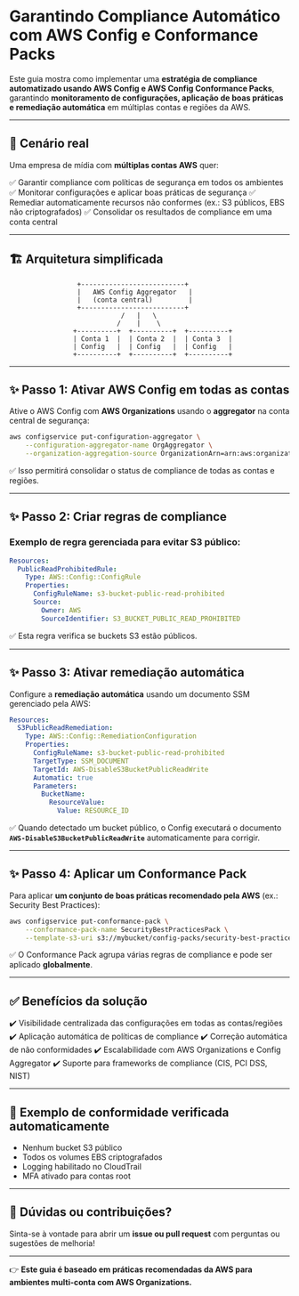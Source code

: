 # **Garantindo Compliance Automático com AWS Config e Conformance Packs**

Este guia mostra como implementar uma **estratégia de compliance automatizado usando AWS Config e AWS Config Conformance Packs**, garantindo **monitoramento de configurações, aplicação de boas práticas e remediação automática** em múltiplas contas e regiões da AWS.

---

## 🎯 **Cenário real**

Uma empresa de mídia com **múltiplas contas AWS** quer:

✅ Garantir compliance com políticas de segurança em todos os ambientes
✅ Monitorar configurações e aplicar boas práticas de segurança
✅ Remediar automaticamente recursos não conformes (ex.: S3 públicos, EBS não criptografados)
✅ Consolidar os resultados de compliance em uma conta central

---

## 🏗️ **Arquitetura simplificada**

```plaintext
                 +--------------------------+
                 |   AWS Config Aggregator   |
                 |   (conta central)         |
                 +--------------------------+
                            /   |   \
                           /    |    \
                +----------+  +----------+  +----------+
                | Conta 1  |  | Conta 2  |  | Conta 3  |
                | Config   |  | Config   |  | Config   |
                +----------+  +----------+  +----------+
```

---

## ✨ **Passo 1: Ativar AWS Config em todas as contas**

Ative o AWS Config com **AWS Organizations** usando o **aggregator** na conta central de segurança:

```bash
aws configservice put-configuration-aggregator \
    --configuration-aggregator-name OrgAggregator \
    --organization-aggregation-source OrganizationArn=arn:aws:organizations::123456789012:organization/o-abcxyz,AllAwsRegions=true
```

✅ Isso permitirá consolidar o status de compliance de todas as contas e regiões.

---

## ✨ **Passo 2: Criar regras de compliance**

### Exemplo de regra gerenciada para evitar S3 público:

```yaml
Resources:
  PublicReadProhibitedRule:
    Type: AWS::Config::ConfigRule
    Properties:
      ConfigRuleName: s3-bucket-public-read-prohibited
      Source:
        Owner: AWS
        SourceIdentifier: S3_BUCKET_PUBLIC_READ_PROHIBITED
```

✅ Esta regra verifica se buckets S3 estão públicos.

---

## ✨ **Passo 3: Ativar remediação automática**

Configure a **remediação automática** usando um documento SSM gerenciado pela AWS:

```yaml
Resources:
  S3PublicReadRemediation:
    Type: AWS::Config::RemediationConfiguration
    Properties:
      ConfigRuleName: s3-bucket-public-read-prohibited
      TargetType: SSM_DOCUMENT
      TargetId: AWS-DisableS3BucketPublicReadWrite
      Automatic: true
      Parameters:
        BucketName:
          ResourceValue:
            Value: RESOURCE_ID
```

✅ Quando detectado um bucket público, o Config executará o documento **`AWS-DisableS3BucketPublicReadWrite`** automaticamente para corrigir.

---

## ✨ **Passo 4: Aplicar um Conformance Pack**

Para aplicar **um conjunto de boas práticas recomendado pela AWS** (ex.: Security Best Practices):

```bash
aws configservice put-conformance-pack \
    --conformance-pack-name SecurityBestPracticesPack \
    --template-s3-uri s3://mybucket/config-packs/security-best-practices.yaml
```

✅ O Conformance Pack agrupa várias regras de compliance e pode ser aplicado **globalmente**.

---

## ✅ **Benefícios da solução**

✔️ Visibilidade centralizada das configurações em todas as contas/regiões
✔️ Aplicação automática de políticas de compliance
✔️ Correção automática de não conformidades
✔️ Escalabilidade com AWS Organizations e Config Aggregator
✔️ Suporte para frameworks de compliance (CIS, PCI DSS, NIST)

---

## 📝 **Exemplo de conformidade verificada automaticamente**

* Nenhum bucket S3 público
* Todos os volumes EBS criptografados
* Logging habilitado no CloudTrail
* MFA ativado para contas root

---

## 💬 **Dúvidas ou contribuições?**

Sinta-se à vontade para abrir um **issue ou pull request** com perguntas ou sugestões de melhoria!

---

👉 **Este guia é baseado em práticas recomendadas da AWS para ambientes multi-conta com AWS Organizations.**
